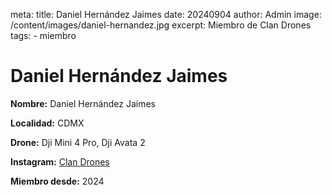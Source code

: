 meta:
  title: Daniel Hernández Jaimes
  date: 20240904
  author: Admin
  image: /content/images/daniel-hernandez.jpg
  excerpt: Miembro de Clan Drones
  tags:
    - miembro

# Daniel Hernández Jaimes
**Nombre:** Daniel Hernández Jaimes

**Localidad:** CDMX

**Drone:** Dji Mini 4 Pro, Dji Avata 2

**Instagram:** [Clan Drones](https://instagram.com/elclandrones)

**Miembro desde:** 2024
